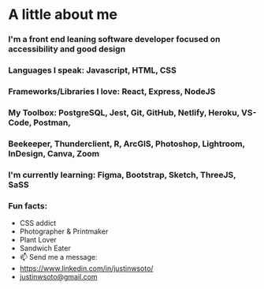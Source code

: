 # A little about me 
### I'm a front end leaning software developer focused on accessibility and good design
### Languages I speak: Javascript, HTML, CSS
### Frameworks/Libraries I love: React, Express, NodeJS
### My Toolbox: PostgreSQL, Jest, Git, GitHub, Netlify, Heroku, VS-Code, Postman, 
### Beekeeper, Thunderclient, R, ArcGIS, Photoshop, Lightroom, InDesign, Canva, Zoom
### I'm currently learning: Figma, Bootstrap, Sketch, ThreeJS, SaSS
### Fun facts:
- CSS addict 
- Photographer & Printmaker
- Plant Lover
- Sandwich Eater      
- 📫 Send me a message:
-  https://www.linkedin.com/in/justinwsoto/ 
-  justinwsoto@gmail.com


